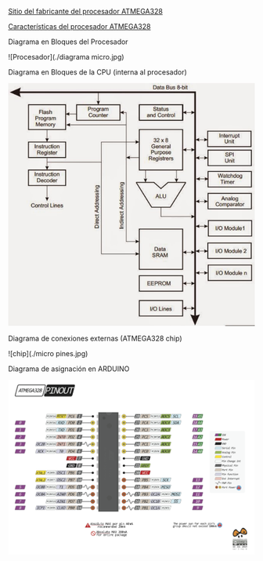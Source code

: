 [Sitio del fabricante del procesador ATMEGA328](http://www.atmel.com/)

[Características del procesador ATMEGA328](http://www.atmel.com/devices/ATMEGA328.aspx)

Diagrama en Bloques del Procesador

![Procesador](./diagrama micro.jpg)

Diagrama en Bloques de la CPU (interna al procesador)

![CPU](./AVR_CPU.jpg)

Diagrama de conexiones externas (ATMEGA328 chip)

![chip](./micro pines.jpg)

Diagrama de asignación en ARDUINO

![ARDUPIN](.//ARDUINO/atmega328.png)
